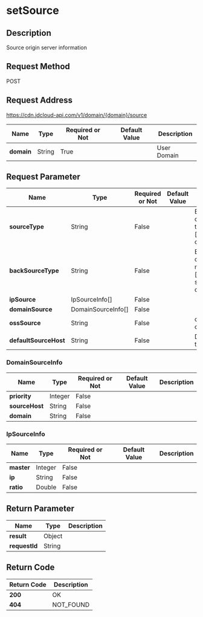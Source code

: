 # setSource


## Description
Source origin server information

## Request Method
POST

## Request Address
https://cdn.jdcloud-api.com/v1/domain/{domain}/source

|Name|Type|Required or Not|Default Value|Description|
|---|---|---|---|---|
|**domain**|String|True| |User Domain|

## Request Parameter
|Name|Type|Required or Not|Default Value|Description|
|---|---|---|---|---|
|**sourceType**|String|False| |Back-to-origin can be one of types [ips,domain,oss] only|
|**backSourceType**|String|False| |Back-to-origin can be one of methods [https,http] and shall be http by default|
|**ipSource**|IpSourceInfo[]|False| | |
|**domainSource**|DomainSourceInfo[]|False| | |
|**ossSource**|String|False| |oss Back-to-origin Domain|
|**defaultSourceHost**|String|False| |Default back-to-origin host|

### DomainSourceInfo
|Name|Type|Required or Not|Default Value|Description|
|---|---|---|---|---|
|**priority**|Integer|False| | |
|**sourceHost**|String|False| | |
|**domain**|String|False| | |
### IpSourceInfo
|Name|Type|Required or Not|Default Value|Description|
|---|---|---|---|---|
|**master**|Integer|False| | |
|**ip**|String|False| | |
|**ratio**|Double|False| | |

## Return Parameter
|Name|Type|Description|
|---|---|---|
|**result**|Object| |
|**requestId**|String| |


## Return Code
|Return Code|Description|
|---|---|
|**200**|OK|
|**404**|NOT_FOUND|
